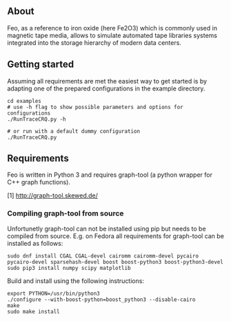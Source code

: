 ## About

Feo, as a reference to iron oxide (here Fe2O3) which is commonly used in magnetic tape media, allows to simulate automated tape libraries systems integrated into the storage hierarchy of modern data centers.


## Getting started

Assuming all requirements are met the easiest way to get started is by adapting
one of the prepared configurations in the example directory. 

    cd examples
    # use -h flag to show possible parameters and options for configurations
    ./RunTraceCRQ.py -h

    # or run with a default dummy configuration
    ./RunTraceCRQ.py


## Requirements

Feo is written in Python 3 and requires graph-tool (a python wrapper for C++ 
graph functions).

[1] http://graph-tool.skewed.de/

### Compiling graph-tool from source

Unfortunetly graph-tool can not be installed using pip but needs to be compiled
from source. E.g. on Fedora all requirements for graph-tool can be installed
as follows:

	sudo dnf install CGAL CGAL-devel cairomm cairomm-devel pycairo pycairo-devel sparsehash-devel boost boost-python3 boost-python3-devel
	sudo pip3 install numpy scipy matplotlib

Build and install using the following instructions:

	export PYTHON=/usr/bin/python3
	./configure --with-boost-python=boost_python3 --disable-cairo
	make
	sudo make install
